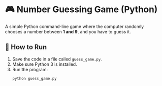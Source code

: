 # 🎮 Number Guessing Game (Python)

A simple Python command-line game where the computer randomly chooses a number between **1 and 9**, and you have to guess it.  

## 🚀 How to Run
1. Save the code in a file called `guess_game.py`.
2. Make sure Python 3 is installed.
3. Run the program:
   ```bash
   python guess_game.py

